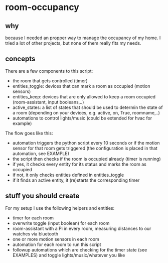 # room-occupancy
## why
because I needed an propper way to manage the occupancy of my home. I tried a lot of other projects, but none of them really fits my needs.
## concepts
There are a few components to this script:
- the room that gets controlled (timer)
- entities_toggle: devices that can mark a room as occupied (motion sensors)
- entities_keep: devices that are only allowed to keep a room occupied (room-assistant, input booleans,..)
- active_states: a list of states that should be used to determin the state of a room (depending on your devices, e.g. active, on, True, roomname,..)
- automations to control lights/music (could be extended for hvac for example)

The flow goes like this:
- automation triggers the python script every 10 seconds or if the motion sensor for that room gets triggered (the configuration is placed in that automation, see EXAMPLE)
- the script then checks if the room is occupied already (timer is running)
- if yes, it checks every entity for its status and marks the room as occupied
- if not, it only checks entities defined in entities_toggle
- if it finds an active entity, it (re)starts the corresponding timer

## stuff you should create
For my setup I use the following helpers and entities:
- timer for each room
- overwrite toggle (input boolean) for each room
- room-assistant with a Pi in every room, measuring distances to our watches via bluetooth
- one or more motion sensors in each room
- automation for each room to run this script
- followup automations which are checking for the timer state (see EXAMPLES) and toggle lights/music/whatever you like
